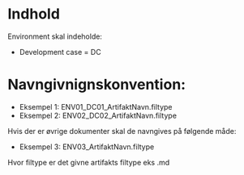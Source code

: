 # Indhold
Environment skal indeholde:

- Development case = DC

# Navngivnignskonvention:

- Eksempel 1: ENV01_DC01_ArtifaktNavn.filtype
- Eksempel 2: ENV02_DC02_ArtifaktNavn.filtype

Hvis der er øvrige dokumenter skal de navngives på følgende måde:

- Eksempel 3: ENV03_ArtifaktNavn.filtype

Hvor filtype er det givne artifakts filtype eks .md